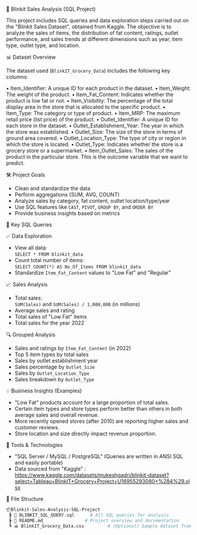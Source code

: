 🛒 Blinkit Sales Analysis (SQL Project)

This project includes SQL queries and data exploration steps carried out on the "Blinkit Sales Dataset", obtained from Kaggle. The objective is to analyze the sales of items, the distribution of fat content, ratings, outlet performance, and sales trends at different dimensions such as year, item type, outlet type, and location.

📊 Dataset Overview

The dataset used (`BlinkIT_Grocery_Data`) includes the following key columns:

• Item_Identifier: A unique ID for each product in the dataset.
•	Item_Weight: The weight of the product.
•	Item_Fat_Content: Indicates whether the product is low fat or not.
•	Item_Visibility: The percentage of the total display area in the store that is allocated to the specific product.
•	Item_Type: The category or type of product.
•	Item_MRP: The maximum retail price (list price) of the product.
•	Outlet_Identifier: A unique ID for each store in the dataset.
•	Outlet_Establishment_Year: The year in which the store was established.
•	Outlet_Size: The size of the store in terms of ground area covered.
•	Outlet_Location_Type: The type of city or region in which the store is located.
•	Outlet_Type: Indicates whether the store is a grocery store or a supermarket.
•	Item_Outlet_Sales: The sales of the product in the particular store. This is the outcome variable that we want to predict.

🛠️ Project Goals

- Clean and standardize the data
- Perform aggregations (SUM, AVG, COUNT)
- Analyze sales by category, fat content, outlet location/type/year
- Use SQL features like `CAST`, `PIVOT`, `GROUP BY`, and `ORDER BY`
- Provide business insights based on metrics

📌 Key SQL Queries

✅ Data Exploration

- View all data:  
  `SELECT * FROM blinkit_data`
- Count total number of items:  
  `SELECT COUNT(*) AS No_Of_Items FROM blinkit_data`
- Standardize `Item_Fat_Content` values to "Low Fat" and "Regular"

📈 Sales Analysis

- Total sales:  
  `SUM(Sales)` and `SUM(Sales) / 1,000,000` (in millions)
- Average sales and rating
- Total sales of "Low Fat" items
- Total sales for the year 2022

🔍 Grouped Analysis

- Sales and ratings by `Item_Fat_Content` (in 2022)
- Top 5 item types by total sales
- Sales by outlet establishment year
- Sales percentage by `Outlet_Size`
- Sales by `Outlet_Location_Type`
- Sales breakdown by `Outlet_Type`

💡 Business Insights (Examples)

- "Low Fat" products account for a large proportion of total sales.
- Certain item types and store types perform better than others in both average sales and overall revenue.
- More recently opened stores (after 2010) are reporting higher sales and customer reviews.
- Store location and size directly impact revenue proportion.

🧰 Tools & Technologies

- "SQL Server / MySQL / PostgreSQL" (Queries are written in ANSI SQL and easily portable)
- Data sourced from "Kaggle" : https://www.kaggle.com/datasets/mukeshgadri/blinkit-dataset?select=Tableau+BlinkIT+Grocery+Project+U16955293080+%284%29.xlsx

📁 File Structure

```bash
📦Blinkit-Sales-Analysis-SQL-Project
 ┣ 📜 BLINKIT_SQL_QUERY.sql      # All SQL queries for analysis
 ┣ 📄 README.md                # Project overview and documentation
 ┗ 📊 BlinkIT_Grocery_Data.csv         # (Optional) Sample dataset from Kaggle
